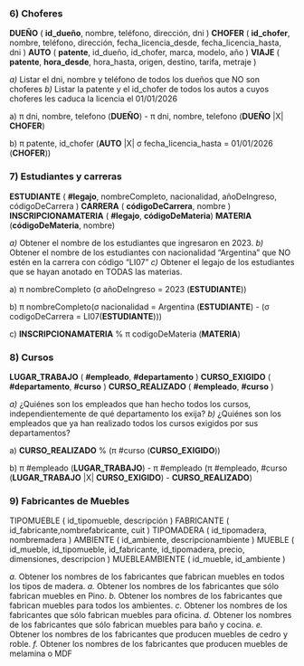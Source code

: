 ### 6) Choferes

**DUEÑO** ( **id_dueño**, nombre, teléfono, dirección, dni )
**CHOFER** ( **id_chofer**, nombre, teléfono, dirección, fecha_licencia_desde, fecha_licencia_hasta, dni )
**AUTO** ( **patente**, id_dueño, id_chofer, marca, modelo, año )
**VIAJE** ( **patente**, **hora_desde**, hora_hasta, origen, destino, tarifa, metraje )

*a)* Listar el dni, nombre y teléfono de todos los dueños que NO son choferes
*b)* Listar la patente y el id_chofer de todos los autos a cuyos choferes les caduca la licencia el 01/01/2026

a) π dni, nombre, telefono (**DUEÑO**) - π dni, nombre, telefono (**DUEÑO** |X| **CHOFER**)

b) π patente, id_chofer (**AUTO** |X| σ fecha_licencia_hasta = 01/01/2026 (**CHOFER**))

### 7) Estudiantes y carreras

**ESTUDIANTE** ( **#legajo**, nombreCompleto, nacionalidad, añoDeIngreso, códigoDeCarrera )
**CARRERA** ( **códigoDeCarrera**, nombre )
**INSCRIPCIONAMATERIA** ( **#legajo**, **códigoDeMateria**)
**MATERIA** (**códigoDeMateria**, nombre)

*a)* Obtener el nombre de los estudiantes que ingresaron en 2023.
*b)* Obtener el nombre de los estudiantes con nacionalidad “Argentina” que NO estén en la carrera con código “LI07”
*c)* Obtener el legajo de los estudiantes que se hayan anotado en TODAS las materias.

a) π nombreCompleto (σ añoDeIngreso = 2023 (**ESTUDIANTE**))

b) π nombreCompleto(σ nacionalidad = Argentina (**ESTUDIANTE**) - (σ codigoDeCarrera = LI07(**ESTUDIANTE**)))

c) **INSCRIPCIONAMATERIA** % π codigoDeMateria (**MATERIA**)

### 8) Cursos

**LUGAR_TRABAJO** ( **#empleado**, **#departamento** )
**CURSO_EXIGIDO** ( **#departamento**, **#curso** )
**CURSO_REALIZADO** ( **#empleado**, **#curso** )

*a)* ¿Quiénes son los empleados que han hecho todos los cursos, independientemente de qué departamento los exija?
*b)* ¿Quiénes son los empleados que ya han realizado todos los cursos exigidos por sus departamentos?

a) **CURSO_REALIZADO** % (π #curso (**CURSO_EXIGIDO**))

b) π #empleado (**LUGAR_TRABAJO**) - π #empleado (π #empleado, #curso (**LUGAR_TRABAJO** |X| **CURSO_EXIGIDO**) - **CURSO_REALIZADO**)

### 9) Fabricantes de Muebles

TIPOMUEBLE ( id_tipomueble, descripción )
FABRICANTE ( id_fabricante,nombrefabricante, cuit )
TIPOMADERA ( id_tipomadera, nombremadera )
AMBIENTE ( id_ambiente, descripcionambiente )
MUEBLE ( id_mueble, id_tipomueble, id_fabricante, id_tipomadera, precio, dimensiones, descripcion )
MUEBLEAMBIENTE ( id_mueble, id_ambiente )

*a.* Obtener los nombres de los fabricantes que fabrican muebles en todos los tipos de madera.
*a.* Obtener los nombres de los fabricantes que sólo fabrican muebles en Pino.
*b.* Obtener los nombres de los fabricantes que fabrican muebles para todos los ambientes.
*c.* Obtener los nombres de los fabricantes que sólo fabrican muebles para oficina.
*d.* Obtener los nombres de los fabricantes que sólo fabrican muebles para baño y cocina.
*e.* Obtener los nombres de los fabricantes que producen muebles de cedro y roble.
*f.* Obtener los nombres de los fabricantes que producen muebles de melamina o MDF